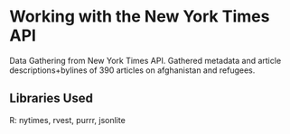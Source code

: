 # Working with the New York Times API 

Data Gathering from New York Times API. Gathered metadata and article descriptions+bylines of 390 articles on afghanistan and refugees. 

## Libraries Used
R: nytimes, rvest, purrr, jsonlite
